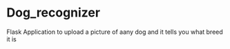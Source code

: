 # Dog_recognizer
Flask Application to upload a picture of aany dog and it tells you what breed it is
